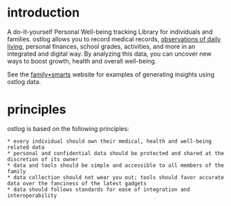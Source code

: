 # introduction
A do-it-yourself Personal Well-being tracking Library for individuals and families. ostlog allows you to record medical records, [observations of daily living](https://en.wikipedia.org/wiki/Observations_of_daily_living), personal finances, school grades, activities, and more in an integrated and digital way. By analyzing this data, you can uncover new ways to boost growth, health and overall well-being. 

See the [family•smarts](http://familysmarts.net) website for examples of generating insights using ostlog data. 

# principles
ostlog is based on the following principles:

	* every individual should own their medical, health and well-being related data
	* personal and confidential data should be protected and shared at the discretion of its owner 
	* data and tools should be simple and accessible to all members of the family 
	* data collection should not wear you out; tools should favor accurate data over the fanciness of the latest gadgets 
	* data should follows standards for ease of integration and interoperability
